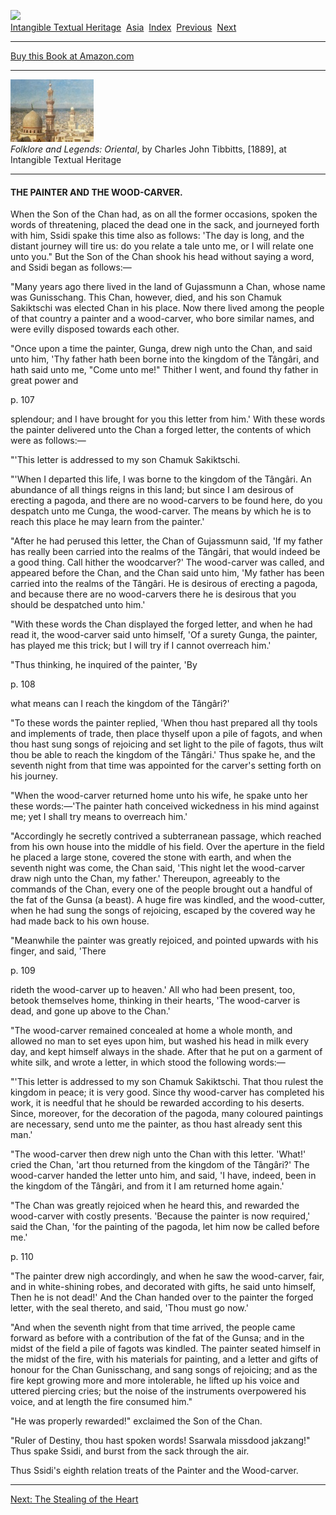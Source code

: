 [![](../../cdshop/ithlogo.png)](../../index)  
[Intangible Textual Heritage](../../index)  [Asia](../index) 
[Index](index)  [Previous](flo14)  [Next](flo16) 

------------------------------------------------------------------------

[Buy this Book at
Amazon.com](https://www.amazon.com/exec/obidos/ASIN/1859581994/internetsacredte)

------------------------------------------------------------------------

[![](img/tease.jpg)](index)  
*Folklore and Legends: Oriental*, by Charles John Tibbitts, \[1889\], at
Intangible Textual Heritage

------------------------------------------------------------------------

#### THE PAINTER AND THE WOOD-CARVER.

When the Son of the Chan had, as on all the former occasions, spoken the
words of threatening, placed the dead one in the sack, and journeyed
forth with him, Ssidi spake this time also as follows: 'The day is long,
and the distant journey will tire us: do you relate a tale unto me, or I
will relate one unto you." But the Son of the Chan shook his head
without saying a word, and Ssidi began as follows:—

"Many years ago there lived in the land of Gujassmunn a Chan, whose name
was Gunisschang. This Chan, however, died, and his son Chamuk Sakiktschi
was elected Chan in his place. Now there lived among the people of that
country a painter and a wood-carver, who bore similar names, and were
evilly disposed towards each other.

"Once upon a time the painter, Gunga, drew nigh unto the Chan, and said
unto him, 'Thy father hath been borne into the kingdom of the Tângâri,
and hath said unto me, "Come unto me!" Thither I went, and found thy
father in great power and

<span id="page_107">p. 107</span>

splendour; and I have brought for you this letter from him.' With these
words the painter delivered unto the Chan a forged letter, the contents
of which were as follows:—

"'This letter is addressed to my son Chamuk Sakiktschi.

"'When I departed this life, I was borne to the kingdom of the Tângâri.
An abundance of all things reigns in this land; but since I am desirous
of erecting a pagoda, and there are no wood-carvers to be found here, do
you despatch unto me Cunga, the wood-carver. The means by which he is to
reach this place he may learn from the painter.'

"After he had perused this letter, the Chan of Gujassmunn said, 'If my
father has really been carried into the realms of the Tângâri, that
would indeed be a good thing. Call hither the woodcarver?' The
wood-carver was called, and appeared before the Chan, and the Chan said
unto him, 'My father has been carried into the realms of the Tângâri. He
is desirous of erecting a pagoda, and because there are no wood-carvers
there he is desirous that you should be despatched unto him.'

"With these words the Chan displayed the forged letter, and when he had
read it, the wood-carver said unto himself, 'Of a surety Gunga, the
painter, has played me this trick; but I will try if I cannot overreach
him.'

"Thus thinking, he inquired of the painter, 'By

<span id="page_108">p. 108</span>

what means can I reach the kingdom of the Tângâri?'

"To these words the painter replied, 'When thou hast prepared all thy
tools and implements of trade, then place thyself upon a pile of fagots,
and when thou hast sung songs of rejoicing and set light to the pile of
fagots, thus wilt thou be able to reach the kingdom of the Tângâri.'
Thus spake he, and the seventh night from that time was appointed for
the carver's setting forth on his journey.

"When the wood-carver returned home unto his wife, he spake unto her
these words:—'The painter hath conceived wickedness in his mind against
me; yet I shall try means to overreach him.'

"Accordingly he secretly contrived a subterranean passage, which reached
from his own house into the middle of his field. Over the aperture in
the field he placed a large stone, covered the stone with earth, and
when the seventh night was come, the Chan said, 'This night let the
wood-carver draw nigh unto the Chan, my father.' Thereupon, agreeably to
the commands of the Chan, every one of the people brought out a handful
of the fat of the Gunsa (a beast). A huge fire was kindled, and the
wood-cutter, when he had sung the songs of rejoicing, escaped by the
covered way he had made back to his own house.

"Meanwhile the painter was greatly rejoiced, and pointed upwards with
his finger, and said, 'There

<span id="page_109">p. 109</span>

rideth the wood-carver up to heaven.' All who had been present, too,
betook themselves home, thinking in their hearts, 'The wood-carver is
dead, and gone up above to the Chan.'

"The wood-carver remained concealed at home a whole month, and allowed
no man to set eyes upon him, but washed his head in milk every day, and
kept himself always in the shade. After that he put on a garment of
white silk, and wrote a letter, in which stood the following words:—

"'This letter is addressed to my son Chamuk Sakiktschi. That thou rulest
the kingdom in peace; it is very good. Since thy wood-carver has
completed his work, it is needful that he should be rewarded according
to his deserts. Since, moreover, for the decoration of the pagoda, many
coloured paintings are necessary, send unto me the painter, as thou hast
already sent this man.'

"The wood-carver then drew nigh unto the Chan with this letter. 'What!'
cried the Chan, 'art thou returned from the kingdom of the Tângâri?' The
wood-carver handed the letter unto him, and said, 'I have, indeed, been
in the kingdom of the Tângâri, and from it I am returned home again.'

"The Chan was greatly rejoiced when he heard this, and rewarded the
wood-carver with costly presents. 'Because the painter is now required,'
said the Chan, 'for the painting of the pagoda, let him now be called
before me.'

<span id="page_110">p. 110</span>

"The painter drew nigh accordingly, and when he saw the wood-carver,
fair, and in white-shining robes, and decorated with gifts, he said unto
himself, Then he is not dead!' And the Chan handed over to the painter
the forged letter, with the seal thereto, and said, 'Thou must go now.'

"And when the seventh night from that time arrived, the people came
forward as before with a contribution of the fat of the Gunsa; and in
the midst of the field a pile of fagots was kindled. The painter seated
himself in the midst of the fire, with his materials for painting, and a
letter and gifts of honour for the Chan Gunisschang, and sang songs of
rejoicing; and as the fire kept growing more and more intolerable, he
lifted up his voice and uttered piercing cries; but the noise of the
instruments overpowered his voice, and at length the fire consumed him."

"He was properly rewarded!" exclaimed the Son of the Chan.

"Ruler of Destiny, thou hast spoken words! Ssarwala missdood jakzang!"
Thus spake Ssidi, and burst from the sack through the air.

Thus Ssidi's eighth relation treats of the Painter and the Wood-carver.

------------------------------------------------------------------------

[Next: The Stealing of the Heart](flo16)
